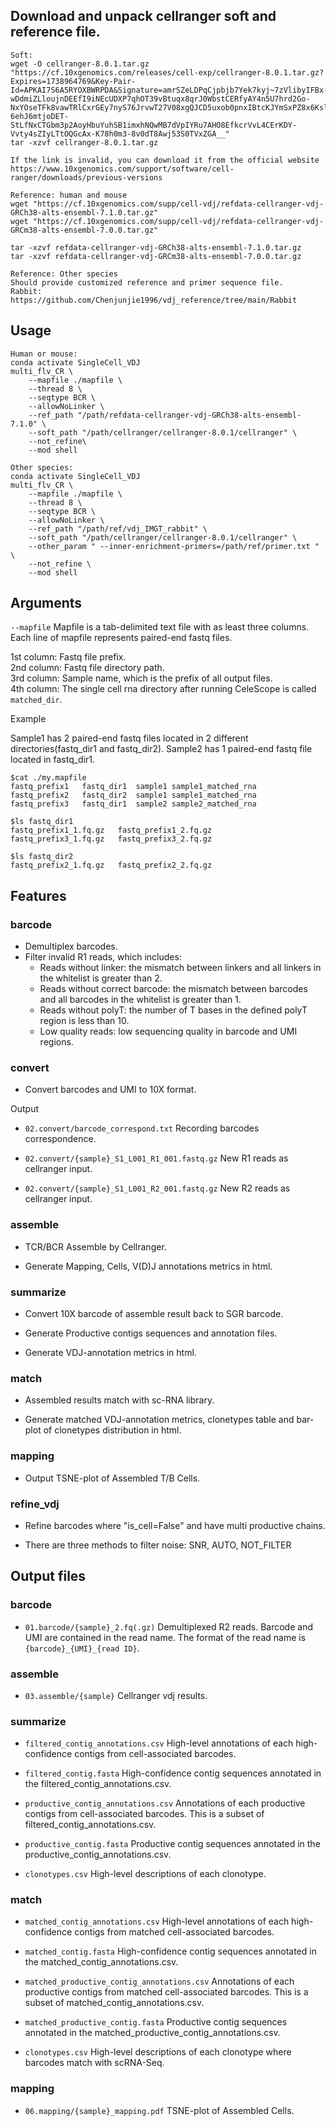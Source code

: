 ## Download and unpack cellranger soft and reference file.
```
Soft:
wget -O cellranger-8.0.1.tar.gz "https://cf.10xgenomics.com/releases/cell-exp/cellranger-8.0.1.tar.gz?Expires=1738964769&Key-Pair-Id=APKAI7S6A5RYOXBWRPDA&Signature=amrSZeLDPqCjpbjb7Yek7kyj~7zVlibyIFBx-wDdmiZLloujnDEEfI9iNEcUDXP7qhOT39vBtuqx8qrJ0WbstCERfyAY4n5U7hrd2Go-NxYOseTFk8vawTRlCxrGEy7nyS76JrvwT27V08xgQJCD5uxob0pnxIBtcKJYmSxPZ8x6KslsSX1OTsJy8MPXMJaEepUsDkpgcJOo0L3gKAoMD9NQVA-6ehJ6mtjoDET-StLfNxCTGbm3p2AoyHbuYuhSB1imxhNQwMB7dVpIYRu7AHO8EfkcrVvL4CErKDY-Vvty4sZIyLTtOQGcAx-K78h0m3-8v0dT8Awj53S0TVxZGA__"
tar -xzvf cellranger-8.0.1.tar.gz

If the link is invalid, you can download it from the official website
https://www.10xgenomics.com/support/software/cell-ranger/downloads/previous-versions

Reference: human and mouse
wget "https://cf.10xgenomics.com/supp/cell-vdj/refdata-cellranger-vdj-GRCh38-alts-ensembl-7.1.0.tar.gz"
wget "https://cf.10xgenomics.com/supp/cell-vdj/refdata-cellranger-vdj-GRCm38-alts-ensembl-7.0.0.tar.gz"

tar -xzvf refdata-cellranger-vdj-GRCh38-alts-ensembl-7.1.0.tar.gz
tar -xzvf refdata-cellranger-vdj-GRCm38-alts-ensembl-7.0.0.tar.gz

Reference: Other species
Should provide customized reference and primer sequence file.
Rabbit: 
https://github.com/Chenjunjie1996/vdj_reference/tree/main/Rabbit
```

## Usage

```
Human or mouse:
conda activate SingleCell_VDJ
multi_flv_CR \
    --mapfile ./mapfile \
    --thread 8 \
    --seqtype BCR \
    --allowNoLinker \
    --ref_path "/path/refdata-cellranger-vdj-GRCh38-alts-ensembl-7.1.0" \
    --soft_path "/path/cellranger/cellranger-8.0.1/cellranger" \
    --not_refine\
    --mod shell

Other species: 
conda activate SingleCell_VDJ
multi_flv_CR \
    --mapfile ./mapfile \
    --thread 8 \
    --seqtype BCR \
    --allowNoLinker \
    --ref_path "/path/ref/vdj_IMGT_rabbit" \
    --soft_path "/path/cellranger/cellranger-8.0.1/cellranger" \
    --other_param " --inner-enrichment-primers=/path/ref/primer.txt " \
    --not_refine \
    --mod shell
```

## Arguments
`--mapfile` Mapfile is a tab-delimited text file with as least three columns. Each line of mapfile represents paired-end fastq files.

1st column: Fastq file prefix.  
2nd column: Fastq file directory path.  
3rd column: Sample name, which is the prefix of all output files.  
4th column: The single cell rna directory after running CeleScope is called `matched_dir`.

Example

Sample1 has 2 paired-end fastq files located in 2 different directories(fastq_dir1 and fastq_dir2). Sample2 has 1 paired-end fastq file located in fastq_dir1.
```
$cat ./my.mapfile
fastq_prefix1	fastq_dir1	sample1 sample1_matched_rna
fastq_prefix2	fastq_dir2	sample1 sample1_matched_rna
fastq_prefix3	fastq_dir1	sample2 sample2_matched_rna

$ls fastq_dir1
fastq_prefix1_1.fq.gz	fastq_prefix1_2.fq.gz
fastq_prefix3_1.fq.gz	fastq_prefix3_2.fq.gz

$ls fastq_dir2
fastq_prefix2_1.fq.gz	fastq_prefix2_2.fq.gz
```

## Features
### barcode

- Demultiplex barcodes.
- Filter invalid R1 reads, which includes:
    - Reads without linker: the mismatch between linkers and all linkers in the whitelist is greater than 2.  
    - Reads without correct barcode: the mismatch between barcodes and all barcodes in the whitelist is greater than 1.  
    - Reads without polyT: the number of T bases in the defined polyT region is less than 10.
    - Low quality reads: low sequencing quality in barcode and UMI regions.


### convert

- Convert barcodes and UMI to 10X format.

Output

- `02.convert/barcode_correspond.txt` Recording barcodes correspondence.

- `02.convert/{sample}_S1_L001_R1_001.fastq.gz` New R1 reads as cellranger input.

- `02.convert/{sample}_S1_L001_R2_001.fastq.gz` New R2 reads as cellranger input.

### assemble

- TCR/BCR Assemble by Cellranger.

- Generate Mapping, Cells, V(D)J annotations metrics in html.


### summarize

- Convert 10X barcode of assemble result back to SGR barcode.

- Generate Productive contigs sequences and annotation files.

- Generate VDJ-annotation metrics in html.


### match

- Assembled results match with sc-RNA library.

- Generate matched VDJ-annotation metrics, clonetypes table and bar-plot of clonetypes distribution in html.


### mapping

- Output TSNE-plot of Assembled T/B Cells.


### refine_vdj

- Refine barcodes where "is_cell=False" and have multi productive chains.

- There are three methods to filter noise: SNR, AUTO, NOT_FILTER

## Output files
### barcode

- `01.barcode/{sample}_2.fq(.gz)` Demultiplexed R2 reads. Barcode and UMI are contained in the read name. The format of 
the read name is `{barcode}_{UMI}_{read ID}`.

### assemble

- `03.assemble/{sample}` Cellranger vdj results.

### summarize

- `filtered_contig_annotations.csv` High-level annotations of each high-confidence contigs from cell-associated barcodes.

- `filtered_contig.fasta` High-confidence contig sequences annotated in the filtered_contig_annotations.csv.

- `productive_contig_annotations.csv` Annotations of each productive contigs from cell-associated barcodes. This is a subset of filtered_contig_annotations.csv.

- `productive_contig.fasta` Productive contig sequences annotated in the productive_contig_annotations.csv.

- `clonotypes.csv` High-level descriptions of each clonotype.

### match

- `matched_contig_annotations.csv` High-level annotations of each high-confidence contigs from matched cell-associated barcodes.

- `matched_contig.fasta` High-confidence contig sequences annotated in the matched_contig_annotations.csv.

- `matched_productive_contig_annotations.csv` Annotations of each productive contigs from matched cell-associated barcodes. This is a subset of matched_contig_annotations.csv.

- `matched_productive_contig.fasta` Productive contig sequences annotated in the matched_productive_contig_annotations.csv.

- `clonotypes.csv` High-level descriptions of each clonotype where barcodes match with scRNA-Seq.

### mapping
- `06.mapping/{sample}_mapping.pdf` TSNE-plot of Assembled Cells.

